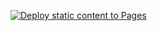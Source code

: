 [![Deploy static content to Pages](https://github.com/sudo-self/wgu-vault/actions/workflows/static.yml/badge.svg)](https://github.com/sudo-self/wgu-vault/actions/workflows/static.yml)
